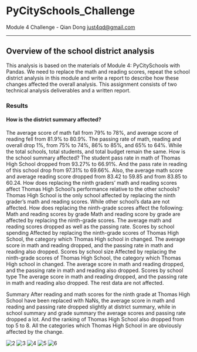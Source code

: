 # PyCitySchools_Challenge
Module 4 Challenge  - Qian Dong <just4qd@gmail.com>

---

## Overview of the school district analysis
This analysis is based on the materials of Module 4: PyCitySchools with Pandas. We need to replace the math and reading scores, repeat the school district analysis in this module and write a report to describe how these changes affected the overall analysis.
This assignment consists of two technical analysis deliverables and a written report. 

### Results
#### How is the district summary affected?
The average score of math fall from 79% to 78%, and average score of reading fell from 81.9% to 80.9%. The passing rate of math, reading and overall drop 1%, from 75% to 74%, 86% to 85%, and 65% to 64%. While the total schools, total students, and total budget remain the same.
How is the school summary affected?
The student pass rate in math of Thomas High School dropped from 93.27% to 66.91%. And the pass rate in reading of this school drop from 97.31% to 69.66%. Also, the average math score and average reading score dropped from 83.42 to 59.85 and from 83.85 to 60.24.
How does replacing the ninth graders’ math and reading scores affect Thomas High School’s performance relative to the other schools?
Thomas High School is the only school affected by replacing the ninth grader’s math and reading scores. While other school’s data are not affected.
How does replacing the ninth-grade scores affect the following: Math and reading scores by grade
Math and reading score by grade are affected by replacing the ninth-grade scores. The average math and reading scores dropped as well as the passing rate.
Scores by school spending
Affected by replacing the ninth-grade scores of Thomas High School, the category which Thomas High school in changed. The average score in math and reading dropped, and the passing rate in math and reading also dropped.
Scores by school size
Affected by replacing the ninth-grade scores of Thomas High School, the category which Thomas High school in changed. The average score in math and reading dropped, and the passing rate in math and reading also dropped.
Scores by school type
The average score in math and reading dropped, and the passing rate in math and reading also dropped. The rest data are not affected.

Summary
After reading and math scores for the ninth grade at Thomas High School have been replaced with NaNs, the average score in math and reading and passing rate dropped slightly at district summary, while in school summary and grade summary the average scores and passing rate dropped a lot. And the ranking of Thomas High School also dropped from top 5 to 8. All the categories which Thomas High School in are obviously affected by the change.





![2](https://user-images.githubusercontent.com/86527347/127794633-afcce280-aa97-47ad-bb97-89d660c0d30f.png)
![3](https://user-images.githubusercontent.com/86527347/127794636-5c692381-320f-4180-8ba1-31df621d1652.png)
![4](https://user-images.githubusercontent.com/86527347/127794640-e370f15d-c64d-49b7-8358-63747d8baa38.png)
![5](https://user-images.githubusercontent.com/86527347/127794644-5d1b35ef-c46e-4968-871b-c308d19b6d79.png)
![6](https://user-images.githubusercontent.com/86527347/127794649-c9c844ae-00e6-4b2a-a750-cd72850ac9de.png)
